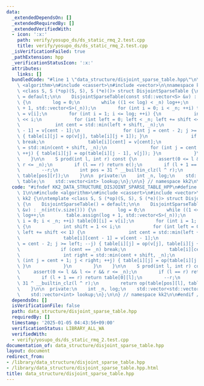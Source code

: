 ```yaml
---
data:
  _extendedDependsOn: []
  _extendedRequiredBy: []
  _extendedVerifiedWith:
  - icon: ':x:'
    path: verify/yosupo_ds/ds_static_rmq_2.test.cpp
    title: verify/yosupo_ds/ds_static_rmq_2.test.cpp
  _isVerificationFailed: true
  _pathExtension: hpp
  _verificationStatusIcon: ':x:'
  attributes:
    links: []
  bundledCode: "#line 1 \"data_structure/disjoint_sparse_table.hpp\"\n\n\n\n#include\
    \ <algorithm>\n#include <cassert>\n#include <vector>\n\nnamespace kk2 {\n\ntemplate\
    \ <class S, S (*op)(S, S), S (*e)()> struct DisjointSparseTable {\n    DisjointSparseTable()\
    \ = default;\n\n    DisjointSparseTable(const std::vector<S> &v) : _n(int(v.size()))\
    \ {\n        log = 0;\n        while ((1 << log) < _n) log++;\n        table.assign(log\
    \ + 1, std::vector<S>(_n));\n        for (int i = 0; i < _n; ++i) table[0][i]\
    \ = v[i];\n        for (int i = 1; i <= log; ++i) {\n            int shift = 1\
    \ << i;\n            for (int left = 0; left < _n; left += shift << 1) {\n   \
    \             int cent = std::min(left + shift, _n);\n                table[i][cent\
    \ - 1] = v[cent - 1];\n                for (int j = cent - 2; j >= left; --j)\
    \ { table[i][j] = op(v[j], table[i][j + 1]); }\n                if (cent == _n)\
    \ break;\n                table[i][cent] = v[cent];\n                int right\
    \ = std::min(cent + shift, _n);\n                for (int j = cent + 1; j < right;\
    \ ++j) { table[i][j] = op(table[i][j - 1], v[j]); }\n            }\n        }\n\
    \    }\n\n    S prod(int l, int r) const {\n        assert(0 <= l && l <= r &&\
    \ r <= _n);\n        if (l == r) return e();\n        if (l + 1 == r) return table[0][l];\n\
    \        --r;\n        int pos = 31 ^ __builtin_clz(l ^ r);\n        return op(table[pos][l],\
    \ table[pos][r]);\n    }\n\n  private:\n    int _n, log;\n    std::vector<std::vector<S>>\
    \ table;\n    std::vector<int> lookup;\n};\n\n} // namespace kk2\n\n\n"
  code: "#ifndef KK2_DATA_STRUCTURE_DISJOINT_SPARSE_TABLE_HPP\n#define KK2_DATA_STRUCTURE_DISJOINT_SPARSE_TABLE_HPP\
    \ 1\n\n#include <algorithm>\n#include <cassert>\n#include <vector>\n\nnamespace\
    \ kk2 {\n\ntemplate <class S, S (*op)(S, S), S (*e)()> struct DisjointSparseTable\
    \ {\n    DisjointSparseTable() = default;\n\n    DisjointSparseTable(const std::vector<S>\
    \ &v) : _n(int(v.size())) {\n        log = 0;\n        while ((1 << log) < _n)\
    \ log++;\n        table.assign(log + 1, std::vector<S>(_n));\n        for (int\
    \ i = 0; i < _n; ++i) table[0][i] = v[i];\n        for (int i = 1; i <= log; ++i)\
    \ {\n            int shift = 1 << i;\n            for (int left = 0; left < _n;\
    \ left += shift << 1) {\n                int cent = std::min(left + shift, _n);\n\
    \                table[i][cent - 1] = v[cent - 1];\n                for (int j\
    \ = cent - 2; j >= left; --j) { table[i][j] = op(v[j], table[i][j + 1]); }\n \
    \               if (cent == _n) break;\n                table[i][cent] = v[cent];\n\
    \                int right = std::min(cent + shift, _n);\n                for\
    \ (int j = cent + 1; j < right; ++j) { table[i][j] = op(table[i][j - 1], v[j]);\
    \ }\n            }\n        }\n    }\n\n    S prod(int l, int r) const {\n   \
    \     assert(0 <= l && l <= r && r <= _n);\n        if (l == r) return e();\n\
    \        if (l + 1 == r) return table[0][l];\n        --r;\n        int pos =\
    \ 31 ^ __builtin_clz(l ^ r);\n        return op(table[pos][l], table[pos][r]);\n\
    \    }\n\n  private:\n    int _n, log;\n    std::vector<std::vector<S>> table;\n\
    \    std::vector<int> lookup;\n};\n\n} // namespace kk2\n\n#endif // KK2_DATA_STRUCTURE_DISJOINT_SPARSE_TABLE_HPP\n"
  dependsOn: []
  isVerificationFile: false
  path: data_structure/disjoint_sparse_table.hpp
  requiredBy: []
  timestamp: '2025-01-05 04:43:56+09:00'
  verificationStatus: LIBRARY_ALL_WA
  verifiedWith:
  - verify/yosupo_ds/ds_static_rmq_2.test.cpp
documentation_of: data_structure/disjoint_sparse_table.hpp
layout: document
redirect_from:
- /library/data_structure/disjoint_sparse_table.hpp
- /library/data_structure/disjoint_sparse_table.hpp.html
title: data_structure/disjoint_sparse_table.hpp
---
```

